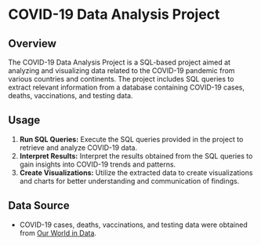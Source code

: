 # COVID-19 Data Analysis Project

## Overview

The COVID-19 Data Analysis Project is a SQL-based project aimed at analyzing and visualizing data related to the COVID-19 pandemic from various countries and continents. The project includes SQL queries to extract relevant information from a database containing COVID-19 cases, deaths, vaccinations, and testing data.

## Usage

1. **Run SQL Queries:** Execute the SQL queries provided in the project to retrieve and analyze COVID-19 data.
2. **Interpret Results:** Interpret the results obtained from the SQL queries to gain insights into COVID-19 trends and patterns.
3. **Create Visualizations:** Utilize the extracted data to create visualizations and charts for better understanding and communication of findings.

## Data Source

- COVID-19 cases, deaths, vaccinations, and testing data were obtained from [Our World in Data](https://ourworldindata.org/explorers/coronavirus-data-explorer?zoomToSelection=true&country=USA~GBR~CAN~DEU~ITA~IND&pickerSort=asc&pickerMetric=location&Interval=Cumulative&Relative+to+Population=true&Color+by+test+positivity=false&Metric=Excess+mortality+%28estimates%29).

